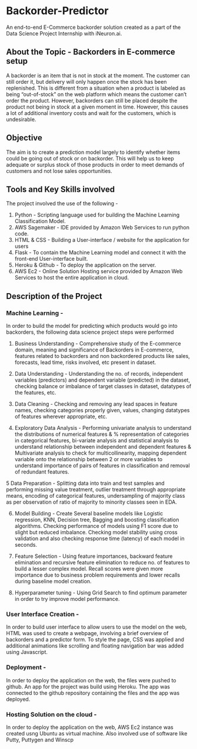 # Backorder-Predictor

An end-to-end E-Commerce backorder solution created as a part of the Data Science Project Internship with iNeuron.ai. 

## About the Topic - Backorders in E-commerce setup
A backorder is an item that is not in stock at the moment. The customer can still order it, but delivery will only happen once the stock has been replenished. This is different from a situation when a product is labeled as being “out-of-stock” on the web platform which means the customer can’t order the product. However, backorders can still be placed despite the product not being in stock at a given moment in time. However, this causes a lot of additional inventory costs and wait for the customers, which is undesirable.

## Objective
The aim is to create a prediction model largely to identify whether items could be going out of stock or on backorder. This will help us to keep adequate or surplus stock of those products in order to meet demands of customers and not lose sales opportunities.

## Tools and Key Skills involved
The project involved the use of the following - 
1. Python - Scripting language used for building the Machine Learning Classification Model.
2. AWS Sagemaker - IDE provided by Amazon Web Services to run python code.
3. HTML & CSS - Building a User-interface / website for the application for users
4. Flask - To contain the Machine Learning model and connect it with the front-end User-interface built.  
5. Heroku & Github - To deploy the application on the server.
6. AWS Ec2 - Online Solution Hosting service provided by Amazon Web Services to host the entire application in cloud.

## Description of the Project

### Machine Learning - 
In order to build the model for predicting which products would go into backorders, the following data science project steps were performed
1. Business Understanding - Comprehensive study of the E-commerce domain, meaning and significance of Backorders in E-commerce, features related to backorders and non backordered products like sales, forecasts, lead time, risks involved, etc present in dataset.

2. Data Understanding - Understanding the no. of records, independent variables (predictors) and dependent variable (predicted) in the dataset, checking balance or imbalance of target classes in dataset, datatypes of the features, etc.

3. Data Cleaning - Checking and removing any lead spaces in feature names, checking categories properly given, values, changing datatypes of features wherever appropriate, etc.

4. Exploratory Data Analysis - Performing univariate analysis to understand the distributions of numerical features & % representation of categories in categorical features, bi-variate analysis and statistical analysis to understand relationship between independent and dependent features & Multivariate analysis to check for multicollinearity, mapping dependent variable onto the relationship between 2 or more variables to understand importance of pairs of features in classification and removal of redundant features.

5 Data Preparation - Splitting data into train and test samples and performing missing value treatment, outlier treatment through appropriate means, encoding of categorical features, undersampling of majority class as per observation of ratio of majority to minority classes seen in EDA.

6. Model Building - Create Several baseline models like Logistic regression, KNN, Decision tree, Bagging and boosting classification algorithms. Checking performance of models using F1 score due to slight but reduced imbalance. Checking model stability using cross validation and also checking response time (latency) of each model in seconds.

7. Feature Selection - Using feature importances, backward feature elimination and recursive feature elimination to reduce no. of features to build a lesser complex model. Recall scores were given more importance due to business problem requirements and lower recalls during baseline model creation.

8. Hyperparameter tuning - Using Grid Search to find optimum parameter in order to try improve model performance.


### User Interface Creation - 
In order to build user interface to allow users to use the model on the web, HTML was used to create a webpage, involving a brief overview of backorders and a predictor form. To style the page, CSS was applied and additional animations like scrolling and floating navigation bar was added using Javascript.


### Deployment -
In order to deploy the application on the web, the files were pushed to github. An app for the project was build using Heroku. The app was connected to the github repository containing the files and the app was deployed.


### Hosting Solution on the cloud - 
In order to deploy the application on the web, AWS Ec2 instance was created usng Ubuntu as virtual machine. Also involved use of software like Putty, Puttygen and Winscp 
